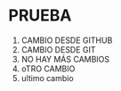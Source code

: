 # PRUEBA

1. CAMBIO DESDE GITHUB
2. CAMBIO DESDE GIT
2. NO HAY MÁS CAMBIOS
2. oTRO CAMBIO
3. ultimo cambio
